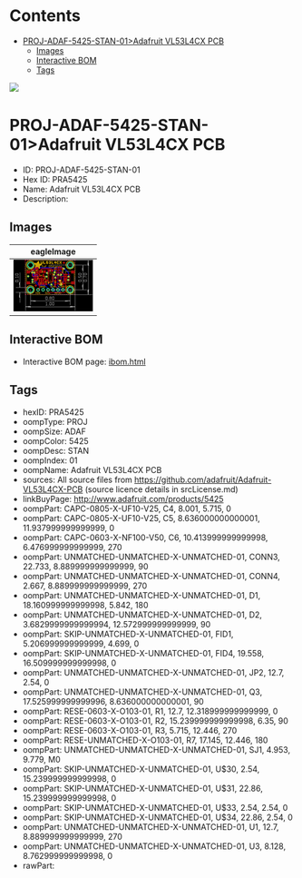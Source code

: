 



Contents
========

* [PROJ-ADAF-5425-STAN-01>Adafruit VL53L4CX PCB](#proj-adaf-5425-stan-01adafruit-vl53l4cx-pcb)
	* [Images](#images)
	* [Interactive BOM](#interactive-bom)
	* [Tags](#tags)
  
![][im]
# PROJ-ADAF-5425-STAN-01>Adafruit VL53L4CX PCB

- ID: PROJ-ADAF-5425-STAN-01
- Hex ID: PRA5425
- Name: Adafruit VL53L4CX PCB
- Description: 

## Images
  
  

|eagleImage|
| :---: |
|[![eagleImage](eagleImage_140.png)](eagleImage_600.png)|

## Interactive BOM

- Interactive BOM page: [ibom.html](kicad/bom/ibom.html)

## Tags

- hexID: PRA5425
- oompType: PROJ
- oompSize: ADAF
- oompColor: 5425
- oompDesc: STAN
- oompIndex: 01
- oompName: Adafruit VL53L4CX PCB
- sources: All source files from https://github.com/adafruit/Adafruit-VL53L4CX-PCB (source licence details in srcLicense.md)
- linkBuyPage: http://www.adafruit.com/products/5425
- oompPart: CAPC-0805-X-UF10-V25, C4, 8.001, 5.715, 0
- oompPart: CAPC-0805-X-UF10-V25, C5, 8.636000000000001, 11.937999999999999, 0
- oompPart: CAPC-0603-X-NF100-V50, C6, 10.413999999999998, 6.476999999999999, 270
- oompPart: UNMATCHED-UNMATCHED-X-UNMATCHED-01, CONN3, 22.733, 8.889999999999999, 90
- oompPart: UNMATCHED-UNMATCHED-X-UNMATCHED-01, CONN4, 2.667, 8.889999999999999, 270
- oompPart: UNMATCHED-UNMATCHED-X-UNMATCHED-01, D1, 18.160999999999998, 5.842, 180
- oompPart: UNMATCHED-UNMATCHED-X-UNMATCHED-01, D2, 3.6829999999999994, 12.572999999999999, 90
- oompPart: SKIP-UNMATCHED-X-UNMATCHED-01, FID1, 5.206999999999999, 4.699, 0
- oompPart: SKIP-UNMATCHED-X-UNMATCHED-01, FID4, 19.558, 16.509999999999998, 0
- oompPart: UNMATCHED-UNMATCHED-X-UNMATCHED-01, JP2, 12.7, 2.54, 0
- oompPart: UNMATCHED-UNMATCHED-X-UNMATCHED-01, Q3, 17.525999999999996, 8.636000000000001, 90
- oompPart: RESE-0603-X-O103-01, R1, 12.7, 12.318999999999999, 0
- oompPart: RESE-0603-X-O103-01, R2, 15.239999999999998, 6.35, 90
- oompPart: RESE-0603-X-O103-01, R3, 5.715, 12.446, 270
- oompPart: RESE-UNMATCHED-X-O103-01, R7, 17.145, 12.446, 180
- oompPart: UNMATCHED-UNMATCHED-X-UNMATCHED-01, SJ1, 4.953, 9.779, M0
- oompPart: SKIP-UNMATCHED-X-UNMATCHED-01, U$30, 2.54, 15.239999999999998, 0
- oompPart: SKIP-UNMATCHED-X-UNMATCHED-01, U$31, 22.86, 15.239999999999998, 0
- oompPart: SKIP-UNMATCHED-X-UNMATCHED-01, U$33, 2.54, 2.54, 0
- oompPart: SKIP-UNMATCHED-X-UNMATCHED-01, U$34, 22.86, 2.54, 0
- oompPart: UNMATCHED-UNMATCHED-X-UNMATCHED-01, U1, 12.7, 8.889999999999999, 270
- oompPart: UNMATCHED-UNMATCHED-X-UNMATCHED-01, U3, 8.128, 8.762999999999998, 0
- rawPart: 



[im]: eagleImage_450.png
